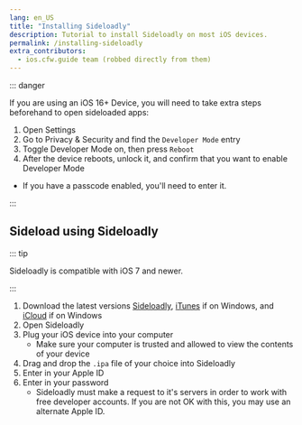 ```yaml
---
lang: en_US
title: "Installing Sideloadly"
description: Tutorial to install Sideloadly on most iOS devices.
permalink: /installing-sideloadly
extra_contributors:
  - ios.cfw.guide team (robbed directly from them)
---
```


::: danger

If you are using an iOS 16+ Device, you will need to take extra steps beforehand to open sideloaded apps:

1. Open Settings
1. Go to Privacy & Security and find the `Developer Mode` entry
1. Toggle Developer Mode on, then press `Reboot`
1. After the device reboots, unlock it, and confirm that you want to enable Developer Mode
  - If you have a passcode enabled, you'll need to enter it.

:::

## Sideload using Sideloadly

::: tip

Sideloadly is compatible with iOS 7 and newer.

:::
1. Download the latest versions [Sideloadly](https://sideloadly.io/#download), [iTunes](https://www.apple.com/itunes/download/win32) if on Windows, and [iCloud](https://secure-appldnld.apple.com/windows/061-91601-20200323-974a39d0-41fc-4761-b571-318b7d9205ed/iCloudSetup.exe) if on Windows
1. Open Sideloadly
1. Plug your iOS device into your computer
    - Make sure your computer is trusted and allowed to view the contents of your device
1. Drag and drop the `.ipa` file of your choice into Sideloadly
1. Enter in your Apple ID
1. Enter in your password
    - Sideloadly must make a request to it's servers in order to work with free developer accounts. If you are not OK with this, you may use an alternate Apple ID.
